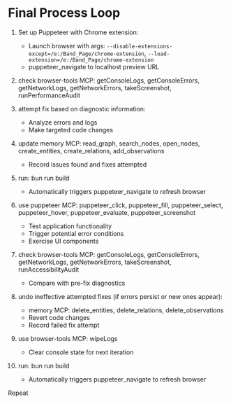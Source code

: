 
# Final Process Loop

1. Set up Puppeteer with Chrome extension:
   - Launch browser with args: `--disable-extensions-except=/e:/Band_Page/chrome-extension`, `--load-extension=/e:/Band_Page/chrome-extension`
   - puppeteer_navigate to localhost preview URL

2. check browser-tools MCP: getConsoleLogs, getConsoleErrors, getNetworkLogs, getNetworkErrors, takeScreenshot, runPerformanceAudit

3. attempt fix based on diagnostic information:
   - Analyze errors and logs
   - Make targeted code changes

4. update memory MCP: read_graph, search_nodes, open_nodes, create_entities, create_relations, add_observations
   - Record issues found and fixes attempted

5. run: bun run build
   - Automatically triggers puppeteer_navigate to refresh browser

6. use puppeteer MCP: puppeteer_click, puppeteer_fill, puppeteer_select, puppeteer_hover, puppeteer_evaluate, puppeteer_screenshot
   - Test application functionality
   - Trigger potential error conditions
   - Exercise UI components

7. check browser-tools MCP: getConsoleLogs, getConsoleErrors, getNetworkLogs, getNetworkErrors, takeScreenshot, runAccessibilityAudit
   - Compare with pre-fix diagnostics

8. undo ineffective attempted fixes (if errors persist or new ones appear):
   - memory MCP: delete_entities, delete_relations, delete_observations
   - Revert code changes
   - Record failed fix attempt

9. use browser-tools MCP: wipeLogs
   - Clear console state for next iteration

10. run: bun run build
    - Automatically triggers puppeteer_navigate to refresh browser

Repeat
